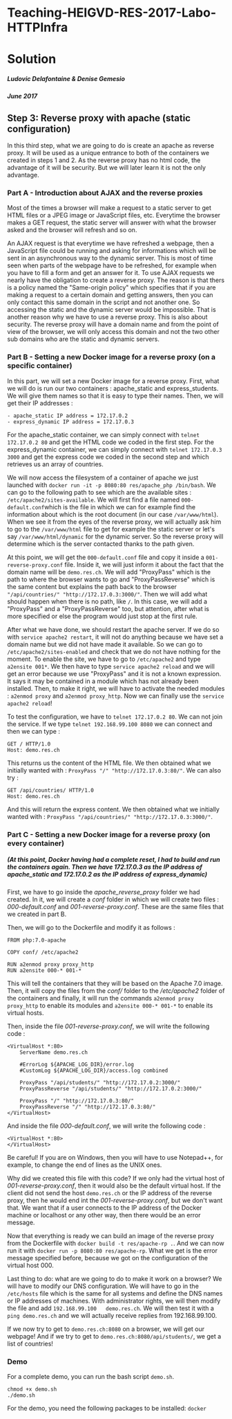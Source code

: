 # Teaching-HEIGVD-RES-2017-Labo-HTTPInfra
# Solution
##### Ludovic Delafontaine & Denise Gemesio
##### June 2017

## Step 3: Reverse proxy with apache (static configuration)

In this third step, what we are going to do is create an apache as reverse proxy. It will be used as a unique entrance to both of the containers we created in steps 1 and 2. As the reverse proxy has no html code, the advantage of it will be security. But we will later learn it is not the only advantage.

### Part A - Introduction about AJAX and the reverse proxies
Most of the times a browser will make a request to a static server to get HTML files or a JPEG image or JavaScript files, etc. Everytime the browser makes a GET request, the static server will answer with what the browser asked and the browser will refresh and so on.

An AJAX request is that everytime we have refreshed a webpage, then a JavaScript file could be running and asking for informations which will be sent in an asynchronous way to the dynamic server. This is most of time seen when parts of the webpage have to be refreshed, for example when you have to fill a form and get an answer for it.
To use AJAX requests we nearly have the obligation to create a reverse proxy. The reason is that thers is a policy named the "Same-origin policy" which specifies that if you are making a request to a certain domain and getting answers, then you can only contact this same domain in the script and not another one. So accessing the static and the dynamic server would be impossible. That is another reason why we have to use a reverse proxy. This is also about security. The reverse proxy will have a domain name and from the point of view of the browser, we will only access this domain and not the two other sub domains who are the static and dynamic servers.

### Part B - Setting a new Docker image for a reverse proxy (on a specific container)
In this part, we will set a new Docker image for a reverse proxy.
First, what we will do is run our two containers : apache_static and express_students. We will give them names so that it is easy to type their names.
Then, we will get their IP addresses :

	- apache_static IP address = 172.17.0.2
	- express_dynamic IP address = 172.17.0.3

For the apache_static container, we can simply connect with `telnet 172.17.0.2 80` and get the HTML code we coded in the first step.
For the express_dynamic container, we can simply connect with `telnet 172.17.0.3 3000` and get the express code we coded in the second step and which retrieves us an array of countries.

We will now access the filesystem of a container of apache we just launched with `docker run -it -p 8080:80 res/apache_php /bin/bash`. We can go to the following path to see which are the available sites : `/etc/apache2/sites-available`. We will first find a file named `000-default.conf`which is the file in which we can for example find the information about which is the root document (in our case `/var/www/html`). When we see it from the eyes of the reverse proxy, we will actually ask him to go to the `/var/www/html` file to get for example the static server or let's say `/var/www/html/dynamic` for the dynamic server. So the reverse proxy will determine which is the server contacted thanks to the path given.

At this point, we will get the `000-default.conf` file and copy it inside a `001-reverse-proxy.conf` file. Inside it, we will just inform it about the fact that the domain name will be `demo.res.ch`. We will add "ProxyPass" which is the path to where the browser wants to go and "ProxyPassReverse" which is the same content but explains the path back to the browser `"/api/countries/" "http://172.17.0.3:3000/"`. Then we will add what should happen when there is no path, like `/`. In this case, we will add a "ProxyPass" and a "ProxyPassReverse" too, but attention, after what is more specified or else the program would just stop at the first rule.

After what we have done, we should restart the apache server. If we do so with `service apache2 restart`, it will not do anything because we have set a domain name but we did not have made it available. So we can go to `/etc/apache2/sites-enabled` and check that we do not have nothing for the moment. To enable the site, we have to go to `/etc/apache2` and type `a2ensite 001*`. We then have to type `service apache2 reload` and we will get an error because we use "ProxyPass" and it is not a known expression. It says it may be contained in a module which has not already been installed. Then, to make it right, we will have to activate the needed modules : `a2enmod proxy` and `a2enmod proxy_http`. Now we can finally use the `service apache2 reload`!

To test the configuration, we have to `telnet 172.17.0.2 80`. We can not join the service. If we type `telnet 192.168.99.100 8080` we can connect and then we can type :

```
GET / HTTP/1.0
Host: demo.res.ch
```

This returns us the content of the HTML file. We then obtained what we initially wanted with : `ProxyPass "/" "http://172.17.0.3:80/"`. We can also try :

```
GET /api/countries/ HTTP/1.0
Host: demo.res.ch
```

And this will return the express content. We then obtained what we initially wanted with : `ProxyPass "/api/countries/" "http://172.17.0.3:3000/"`.

### Part C - Setting a new Docker image for a reverse proxy (on every container)
##### (At this point, Docker having had a complete reset, I had to build and run the containers again. Then we have 172.17.0.3 as the IP address of apache_static and 172.17.0.2 as the IP address of express_dynamic)

First, we have to go inside the *apache_reverse_proxy* folder we had created. In it, we will create a *conf* folder in which we will create two files : *000-default.conf* and *001-reverse-proxy.conf*. These are the same files that we created in part B.

Then, we will go to the Dockerfile and modify it as follows :

```
FROM php:7.0-apache

COPY conf/ /etc/apache2

RUN a2enmod proxy proxy_http
RUN a2ensite 000-* 001-*
```

This will tell the containers that they will be based on the Apache 7.0 image. Then, it will copy the files from the *conf/* folder to the */etc/apache2* folder of the containers and finally, it will run the commands `a2enmod proxy proxy_http` to enable its modules and `a2ensite 000-* 001-*` to enable its virtual hosts.

Then, inside the file *001-reverse-proxy.conf*, we will write the following code :

```
<VirtualHost *:80>
	ServerName demo.res.ch

	#ErrorLog ${APACHE_LOG_DIR}/error.log
	#CustomLog ${APACHE_LOG_DIR}/access.log combined

	ProxyPass "/api/students/" "http://172.17.0.2:3000/"
	ProxyPassReverse "/api/students/" "http://172.17.0.2:3000/"

	ProxyPass "/" "http://172.17.0.3:80/"
	ProxyPassReverse "/" "http://172.17.0.3:80/"
</VirtualHost>
```


And inside the file *000-default.conf*, we will write the following code :

```
<VirtualHost *:80>
</VirtualHost>
```

Be careful! If you are on Windows, then you will have to use Notepad++, for example, to change the end of lines as the UNIX ones.

Why did we created this file with this code? If we only had the virtual host of *001-reverse-proxy.conf*, then it would also be the default virtual host. If the client did not send the host `demo.res.ch` or the IP address of the reverse proxy, then he would end int the *001-reverse-proxy.conf*, but we don't want that. We want that if a user connects to the IP address of the Docker machine or localhost or any other way, then there would be an error message.

Now that everything is ready we can build an image of the reverse proxy from the Dockerfile with `docker build -t res/apache-rp .`. And we can now run it with `docker run -p 8080:80 res/apache-rp`. What we get is the error message specified before, because we got on the configuration of the virtual host 000.

Last thing to do: what are we going to do to make it work on a browser? We will have to modify our DNS configuration. We will have to go in the `/etc/hosts` file which is the same for all systems and define the DNS names or IP addresses of machines. With administrator rights, we will then modify the file and add `192.168.99.100   demo.res.ch`. We will then test it with a `ping demo.res.ch` and we will actually receive replies from 192.168.99.100.

If we now try to get to `demo.res.ch:8080` on a browser, we will get our webpage! And if we try to get to `demo.res.ch:8080/api/students/`, we get a list of countries!

### Demo
For a complete demo, you can run the bash script `demo.sh`.

```
chmod +x demo.sh
./demo.sh
```

For the demo, you need the following packages to be installed: `docker`
